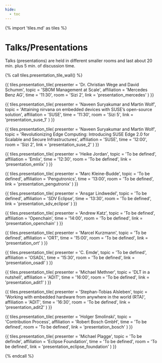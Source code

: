 ```yaml
---
hide:
  - toc
---
```


{% import 'tiles.md' as tiles %}

<!-- presenter, topic, affiliation, time, room, link  -->


# Talks/Presentations 

Talks (presentations) are held in different smaller rooms and last about 20 min.
plus 5 min. of discussion time.

{% call tiles.presentation_tile_wall() %}

  {{ tiles.presentation_tile(
    presenter = 'Dr. Christian Wege and David Schumm', 
    topic = 'SBOM Management at Scale', 
    affiliation = 'Mercedes Benz AG', 
    time = '11:30', 
    room = 'Sizi 2', 
    link = 'presentation_mercedes'
  ) }}

  {{ tiles.presentation_tile(
    presenter = 'Naveen Suryakumar and Martin Wolf', 
    topic = 'Attaining nirvana on embedded devices with SUSE’s open-source solution', 
    affiliation = 'SUSE', 
    time = '11:30', 
    room = 'Sizi 5', 
    link = 'presentation_suse_1'
  ) }}

  {{ tiles.presentation_tile(
    presenter = 'Naveen Suryakumar and Martin Wolf', 
    topic = 'Revolutionizing Edge Computing: Introducing SUSE Edge 2.0 for Scalable and Secure Infrastructures', 
    affiliation = 'SUSE', 
    time = '12:00', 
    room = 'Sizi 2', 
    link = 'presentation_suse_2'
  ) }}

  {{ tiles.presentation_tile(
    presenter = 'Heike Jordan', 
    topic = 'To be defined', 
    affiliation = 'Emlix', 
    time = '12:30', 
    room = 'To be defined', 
    link = 'presentation_emlix'
  ) }}

  {{ tiles.presentation_tile(
    presenter = 'Marc Kleine-Budde', 
    topic = 'To be defined', 
    affiliation = 'Pengutronics', 
    time = '13:00', 
    room = 'To be defined', 
    link = 'presentation_pengutronix'
  ) }}

  {{ tiles.presentation_tile(
    presenter = 'Ansgar Lindwedel', 
    topic = 'To be defined', 
    affiliation = 'SDV Eclipse', 
    time = '13:30', 
    room = 'To be defined', 
    link = 'presentation_sdv_eclipse'
  ) }}

  {{ tiles.presentation_tile(
    presenter = 'Andrew Katz', 
    topic = 'To be defined', 
    affiliation = 'Openchain', 
    time = '14:00', 
    room = 'To be defined', 
    link = 'presentation_openchain'
  ) }}

  {{ tiles.presentation_tile(
    presenter = 'Marcel Kurzmann', 
    topic = 'To be defined', 
    affiliation = 'ORT', 
    time = '15:00', 
    room = 'To be defined', 
    link = 'presentation_ort'
  ) }}

  {{ tiles.presentation_tile(
    presenter = 'C. Emde', 
    topic = 'To be defined', 
    affiliation = 'OSADL', 
    time = '15:30', 
    room = 'To be defined', 
    link = 'presentation_osadl'
  ) }}

  {{ tiles.presentation_tile(
    presenter = 'Michael Methner', 
    topic = 'DLT in a nutshell', 
    affiliation = 'ADIT', 
    time = '16:00', 
    room = 'To be defined', 
    link = 'presentation_adit1'
  ) }}

  {{ tiles.presentation_tile(
    presenter = 'Stephan-Tobias Alsleben', 
    topic = 'Working with embedded hardware from anywhere in the world (RTA)', 
    affiliation = 'ADIT', 
    time = '16:30', 
    room = 'To be defined', 
    link = 'presentation_adit2'
  ) }}

  {{ tiles.presentation_tile(
    presenter = 'Holger Smolinski', 
    topic = 'Contribution Process', 
    affiliation = 'Robert Bosch GmbH', 
    time = 'To be defined', 
    room = 'To be defined', 
    link = 'presentation_bosch'
  ) }}

  {{ tiles.presentation_tile(
    presenter = 'Michael Plagge', 
    topic = 'To be definde', 
    affiliation = 'Eclipse Foundation', 
    time = 'To be defined', 
    room = 'To be defined', 
    link = 'presentation_eclipse_foundation'
  ) }}

{% endcall %}